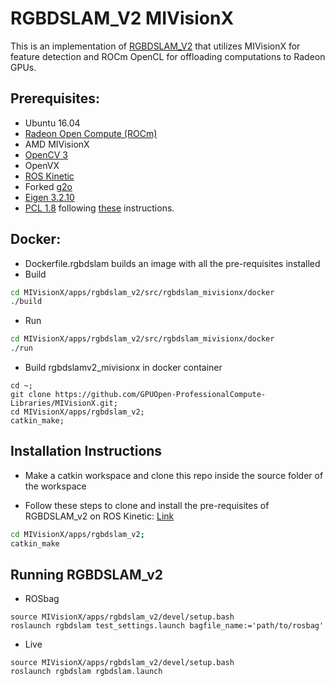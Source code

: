 # RGBDSLAM_V2 MIVisionX

This is an implementation of [RGBDSLAM_V2](https://github.com/felixendres/rgbdslam_v2) that utilizes MIVisionX for feature detection and ROCm OpenCL for offloading computations to Radeon GPUs.

## Prerequisites:

* Ubuntu 16.04
* [Radeon Open Compute (ROCm)](https://rocm.github.io/ROCmInstall.html)
* AMD MIVisionX
* [OpenCV 3](https://github.com/opencv/opencv)
* OpenVX
* [ROS Kinetic](http://wiki.ros.org/kinetic/Installation) 
* Forked [g2o](https://github.com/felixendres/g2o)
* [Eigen 3.2.10](https://bitbucket.org/eigen/eigen/src)
* [PCL 1.8](https://github.com/PointCloudLibrary/pcl) following [these](https://github.com/felixendres/rgbdslam_v2/wiki/Instructions-for-Compiling-Rgbdslam-(V2)-on-a-Fresh-Ubuntu-16.04-Install-(Ros-Kinetic)-in-Virtualbox) instructions.

## Docker:

* Dockerfile.rgbdslam builds an image with all the pre-requisites installed
* Build
```bash
cd MIVisionX/apps/rgbdslam_v2/src/rgbdslam_mivisionx/docker
./build
```

* Run
```bash
cd MIVisionX/apps/rgbdslam_v2/src/rgbdslam_mivisionx/docker
./run
```

* Build rgbdslamv2_mivisionx in docker container
```
cd ~;
git clone https://github.com/GPUOpen-ProfessionalCompute-Libraries/MIVisionX.git;
cd MIVisionX/apps/rgbdslam_v2;
catkin_make;
```

## Installation Instructions

* Make a catkin workspace and clone this repo inside the source folder of the workspace

* Follow these steps to clone and install the pre-requisites of RGBDSLAM_v2 on ROS Kinetic: [Link](https://github.com/felixendres/rgbdslam_v2/wiki/Instructions-for-Compiling-Rgbdslam-(V2)-on-a-Fresh-Ubuntu-16.04-Install-(Ros-Kinetic)-in-Virtualbox)
```bash
cd MIVisionX/apps/rgbdslam_v2;
catkin_make
```

## Running RGBDSLAM_v2
* ROSbag
```
source MIVisionX/apps/rgbdslam_v2/devel/setup.bash
roslaunch rgbdslam test_settings.launch bagfile_name:='path/to/rosbag'
```
* Live
```
source MIVisionX/apps/rgbdslam_v2/devel/setup.bash
roslaunch rgbdslam rgbdslam.launch
```

